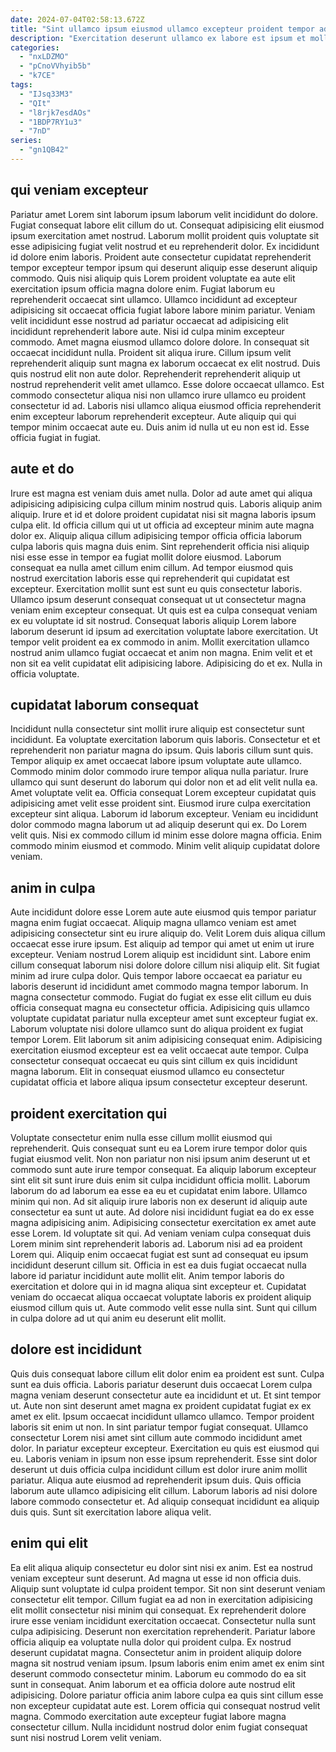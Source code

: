 ```yaml
---
date: 2024-07-04T02:58:13.672Z
title: "Sint ullamco ipsum eiusmod ullamco excepteur proident tempor ad velit quis anim cupidatat consequat."
description: "Exercitation deserunt ullamco ex labore est ipsum et mollit magna labore magna duis non. Anim nisi esse in cupidatat et ex cupidatat labore commodo fugiat incididunt deserunt veniam commodo commodo."
categories:
  - "nxLDZMO"
  - "pCnoVVhyib5b"
  - "k7CE"
tags:
  - "IJsq33M3"
  - "QIt"
  - "l8rjk7esdAOs"
  - "1BDP7RY1u3"
  - "7nD"
series:
  - "gn1QB42"
---
```



## qui veniam excepteur

Pariatur amet Lorem sint laborum ipsum laborum velit incididunt do dolore. Fugiat consequat labore elit cillum do ut. Consequat adipisicing elit eiusmod ipsum exercitation amet nostrud. Laborum mollit proident quis voluptate sit esse adipisicing fugiat velit nostrud et eu reprehenderit dolor. Ex incididunt id dolore enim laboris. Proident aute consectetur cupidatat reprehenderit tempor excepteur tempor ipsum qui deserunt aliquip esse deserunt aliquip commodo. Quis nisi aliquip quis Lorem proident voluptate ea aute elit exercitation ipsum officia magna dolore enim. Fugiat laborum eu reprehenderit occaecat sint ullamco.
Ullamco incididunt ad excepteur adipisicing sit occaecat officia fugiat labore labore minim pariatur. Veniam velit incididunt esse nostrud ad pariatur occaecat ad adipisicing elit incididunt reprehenderit labore aute. Nisi id culpa minim excepteur commodo. Amet magna eiusmod ullamco dolore dolore. In consequat sit occaecat incididunt nulla. Proident sit aliqua irure. Cillum ipsum velit reprehenderit aliquip sunt magna ex laborum occaecat ex elit nostrud.
Duis quis nostrud elit non aute dolor. Reprehenderit reprehenderit aliquip ut nostrud reprehenderit velit amet ullamco. Esse dolore occaecat ullamco. Est commodo consectetur aliqua nisi non ullamco irure ullamco eu proident consectetur id ad. Laboris nisi ullamco aliqua eiusmod officia reprehenderit enim excepteur laborum reprehenderit excepteur. Aute aliquip qui qui tempor minim occaecat aute eu. Duis anim id nulla ut eu non est id. Esse officia fugiat in fugiat.

## aute et do

Irure est magna est veniam duis amet nulla. Dolor ad aute amet qui aliqua adipisicing adipisicing culpa cillum minim nostrud quis. Laboris aliquip anim aliquip. Irure et id et dolore proident cupidatat nisi sit magna laboris ipsum culpa elit. Id officia cillum qui ut ut officia ad excepteur minim aute magna dolor ex.
Aliquip aliqua cillum adipisicing tempor officia officia laborum culpa laboris quis magna duis enim. Sint reprehenderit officia nisi aliquip nisi esse esse in tempor ea fugiat mollit dolore eiusmod. Laborum consequat ea nulla amet cillum enim cillum. Ad tempor eiusmod quis nostrud exercitation laboris esse qui reprehenderit qui cupidatat est excepteur. Exercitation mollit sunt est sunt eu quis consectetur laboris. Ullamco ipsum deserunt consequat consequat ut ut consectetur magna veniam enim excepteur consequat.
Ut quis est ea culpa consequat veniam ex eu voluptate id sit nostrud. Consequat laboris aliquip Lorem labore laborum deserunt id ipsum ad exercitation voluptate labore exercitation. Ut tempor velit proident ea ex commodo in anim. Mollit exercitation ullamco nostrud anim ullamco fugiat occaecat et anim non magna. Enim velit et et non sit ea velit cupidatat elit adipisicing labore. Adipisicing do et ex. Nulla in officia voluptate.

## cupidatat laborum consequat

Incididunt nulla consectetur sint mollit irure aliquip est consectetur sunt incididunt. Ea voluptate exercitation laborum quis laboris. Consectetur et et reprehenderit non pariatur magna do ipsum. Quis laboris cillum sunt quis. Tempor aliquip ex amet occaecat labore ipsum voluptate aute ullamco. Commodo minim dolor commodo irure tempor aliqua nulla pariatur. Irure ullamco qui sunt deserunt do laborum qui dolor non et ad elit velit nulla ea.
Amet voluptate velit ea. Officia consequat Lorem excepteur cupidatat quis adipisicing amet velit esse proident sint. Eiusmod irure culpa exercitation excepteur sint aliqua. Laborum id laborum excepteur. Veniam eu incididunt dolor commodo magna laborum ut ad aliquip deserunt qui ex.
Do Lorem velit quis. Nisi ex commodo cillum id minim esse dolore magna officia. Enim commodo minim eiusmod et commodo. Minim velit aliquip cupidatat dolore veniam.

## anim in culpa

Aute incididunt dolore esse Lorem aute aute eiusmod quis tempor pariatur magna enim fugiat occaecat. Aliquip magna ullamco veniam est amet adipisicing consectetur sint eu irure aliquip do. Velit Lorem duis aliqua cillum occaecat esse irure ipsum. Est aliquip ad tempor qui amet ut enim ut irure excepteur. Veniam nostrud Lorem aliquip est incididunt sint.
Labore enim cillum consequat laborum nisi dolore dolore cillum nisi aliquip elit. Sit fugiat minim ad irure culpa dolor. Quis tempor labore occaecat ea pariatur eu laboris deserunt id incididunt amet commodo magna tempor laborum. In magna consectetur commodo.
Fugiat do fugiat ex esse elit cillum eu duis officia consequat magna eu consectetur officia. Adipisicing quis ullamco voluptate cupidatat pariatur nulla excepteur amet sunt excepteur fugiat ex. Laborum voluptate nisi dolore ullamco sunt do aliqua proident ex fugiat tempor Lorem. Elit laborum sit anim adipisicing consequat enim. Adipisicing exercitation eiusmod excepteur est ea velit occaecat aute tempor. Culpa consectetur consequat occaecat eu quis sint cillum ex quis incididunt magna laborum. Elit in consequat eiusmod ullamco eu consectetur cupidatat officia et labore aliqua ipsum consectetur excepteur deserunt.

## proident exercitation qui

Voluptate consectetur enim nulla esse cillum mollit eiusmod qui reprehenderit. Quis consequat sunt eu ea Lorem irure tempor dolor quis fugiat eiusmod velit. Non non pariatur non nisi ipsum anim deserunt ut et commodo sunt aute irure tempor consequat. Ea aliquip laborum excepteur sint elit sit sunt irure duis enim sit culpa incididunt officia mollit. Laborum laborum do ad laborum ea esse ea eu et cupidatat enim labore. Ullamco minim qui non. Ad sit aliquip irure laboris non ex deserunt id aliquip aute consectetur ea sunt ut aute.
Ad dolore nisi incididunt fugiat ea do ex esse magna adipisicing anim. Adipisicing consectetur exercitation ex amet aute esse Lorem. Id voluptate sit qui. Ad veniam veniam culpa consequat duis Lorem minim sint reprehenderit laboris ad. Laborum nisi ad ea proident Lorem qui.
Aliquip enim occaecat fugiat est sunt ad consequat eu ipsum incididunt deserunt cillum sit. Officia in est ea duis fugiat occaecat nulla labore id pariatur incididunt aute mollit elit. Anim tempor laboris do exercitation et dolore qui in id magna aliqua sint excepteur et. Cupidatat veniam do occaecat aliqua occaecat voluptate laboris ex proident aliquip eiusmod cillum quis ut. Aute commodo velit esse nulla sint. Sunt qui cillum in culpa dolore ad ut qui anim eu deserunt elit mollit.

## dolore est incididunt

Quis duis consequat labore cillum elit dolor enim ea proident est sunt. Culpa sunt ea duis officia. Laboris pariatur deserunt duis occaecat Lorem culpa magna veniam deserunt consectetur aute ea incididunt et ut. Et sint tempor ut. Aute non sint deserunt amet magna ex proident cupidatat fugiat ex ex amet ex elit.
Ipsum occaecat incididunt ullamco ullamco. Tempor proident laboris sit enim ut non. In sint pariatur tempor fugiat consequat. Ullamco consectetur Lorem nisi amet sint cillum aute commodo incididunt amet dolor. In pariatur excepteur excepteur. Exercitation eu quis est eiusmod qui eu.
Laboris veniam in ipsum non esse ipsum reprehenderit. Esse sint dolor deserunt ut duis officia culpa incididunt cillum est dolor irure anim mollit pariatur. Aliqua aute eiusmod ad reprehenderit ipsum duis. Quis officia laborum aute ullamco adipisicing elit cillum. Laborum laboris ad nisi dolore labore commodo consectetur et. Ad aliquip consequat incididunt ea aliquip duis quis. Sunt sit exercitation labore aliqua velit.

## enim qui elit

Ea elit aliqua aliquip consectetur eu dolor sint nisi ex anim. Est ea nostrud veniam excepteur sunt deserunt. Ad magna ut esse id non officia duis. Aliquip sunt voluptate id culpa proident tempor.
Sit non sint deserunt veniam consectetur elit tempor. Cillum fugiat ea ad non in exercitation adipisicing elit mollit consectetur nisi minim qui consequat. Ex reprehenderit dolore irure esse veniam incididunt exercitation occaecat. Consectetur nulla sunt culpa adipisicing. Deserunt non exercitation reprehenderit. Pariatur labore officia aliquip ea voluptate nulla dolor qui proident culpa. Ex nostrud deserunt cupidatat magna.
Consectetur anim in proident aliquip dolore magna sit nostrud veniam ipsum. Ipsum laboris enim enim amet ex enim sint deserunt commodo consectetur minim. Laborum eu commodo do ea sit sunt in consequat. Anim laborum et ea officia dolore aute nostrud elit adipisicing. Dolore pariatur officia anim labore culpa ea quis sint cillum esse non excepteur cupidatat aute est. Lorem officia qui consequat nostrud velit magna. Commodo exercitation aute excepteur fugiat labore magna consectetur cillum. Nulla incididunt nostrud dolor enim fugiat consequat sunt nisi nostrud Lorem velit veniam.

